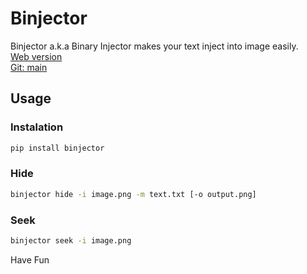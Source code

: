 # Binjector

Binjector a.k.a Binary Injector makes your text inject into image easily.  
[Web version](https://image-steganography.vercel.app/)  
[Git: main](https://github.com/dev4hobby/image-steganography)  

## Usage

### Instalation

```bash
pip install binjector
```

### Hide

```bash
binjector hide -i image.png -m text.txt [-o output.png]
```

### Seek

```bash
binjector seek -i image.png
```

Have Fun

